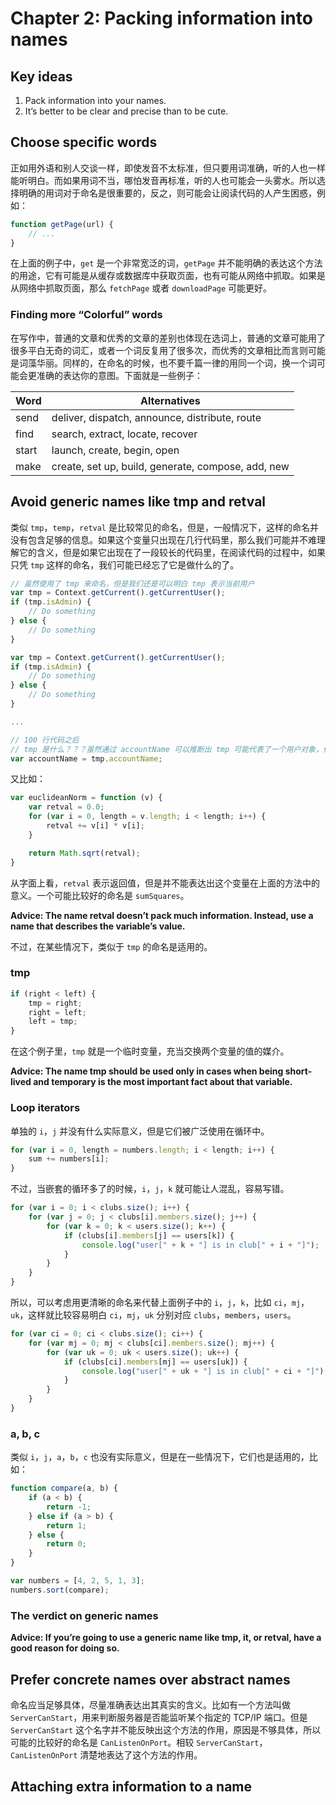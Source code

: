 # Chapter 2: Packing information into names
## Key ideas
1. Pack information into your names.
2. It’s better to be clear and precise than to be cute.

## Choose specific words
正如用外语和别人交谈一样，即使发音不太标准，但只要用词准确，听的人也一样能听明白。而如果用词不当，哪怕发音再标准，听的人也可能会一头雾水。所以选择明确的用词对于命名是很重要的，反之，则可能会让阅读代码的人产生困惑，例如：
```js
function getPage(url) {
    // ...
}
```
在上面的例子中，`get` 是一个非常宽泛的词，`getPage` 并不能明确的表达这个方法的用途，它有可能是从缓存或数据库中获取页面，也有可能从网络中抓取。如果是从网络中抓取页面，那么 `fetchPage` 或者 `downloadPage` 可能更好。
### Finding more “Colorful” words
在写作中，普通的文章和优秀的文章的差别也体现在选词上，普通的文章可能用了很多平白无奇的词汇，或者一个词反复用了很多次，而优秀的文章相比而言则可能是词藻华丽。同样的，在命名的时候，也不要千篇一律的用同一个词，换一个词可能会更准确的表达你的意图。下面就是一些例子：

| Word | Alternatives |
| ---- | ------------ |
| send | deliver, dispatch, announce, distribute, route |
| find | search, extract, locate, recover |
| start | launch, create, begin, open |
| make | create, set up, build, generate, compose, add, new |

## Avoid generic names like tmp and retval
类似 `tmp`，`temp`，`retval` 是比较常见的命名，但是，一般情况下，这样的命名并没有包含足够的信息。如果这个变量只出现在几行代码里，那么我们可能并不难理解它的含义，但是如果它出现在了一段较长的代码里，在阅读代码的过程中，如果只凭 `tmp` 这样的命名，我们可能已经忘了它是做什么的了。
```js
// 虽然使用了 tmp 来命名，但是我们还是可以明白 tmp 表示当前用户
var tmp = Context.getCurrent().getCurrentUser();
if (tmp.isAdmin) {
    // Do something
} else {
    // Do something
}
```
```js
var tmp = Context.getCurrent().getCurrentUser();
if (tmp.isAdmin) {
    // Do something
} else {
    // Do something
}

...

// 100 行代码之后
// tmp 是什么？？？虽然通过 accountName 可以推断出 tmp 可能代表了一个用户对象，但是比起良好的命名，这显然太麻烦了
var accountName = tmp.accountName;
```
又比如：
```js
var euclideanNorm = function (v) {
    var retval = 0.0;
    for (var i = 0, length = v.length; i < length; i++) {
        retval += v[i] * v[i];
    }

    return Math.sqrt(retval);
}
```
从字面上看，`retval` 表示返回值，但是并不能表达出这个变量在上面的方法中的意义。一个可能比较好的命名是 `sumSquares`。

**Advice: The name retval doesn’t pack much information. Instead, use a name that describes the variable’s value.**

不过，在某些情况下，类似于 `tmp` 的命名是适用的。
### tmp
```js
if (right < left) {
    tmp = right;
    right = left;
    left = tmp;
}
```
在这个例子里，`tmp` 就是一个临时变量，充当交换两个变量的值的媒介。

**Advice: The name tmp should be used only in cases when being short-lived and temporary is the most important fact about that variable.**
### Loop iterators
单独的 `i`，`j` 并没有什么实际意义，但是它们被广泛使用在循环中。
```js
for (var i = 0, length = numbers.length; i < length; i++) {
    sum += numbers[i];
}
```
不过，当嵌套的循环多了的时候，`i`，`j`，`k` 就可能让人混乱，容易写错。
```js
for (var i = 0; i < clubs.size(); i++) {
    for (var j = 0; j < clubs[i].members.size(); j++) {
        for (var k = 0; k < users.size(); k++) {
            if (clubs[i].members[j] == users[k]) {
                console.log("user[" + k + "] is in club[" + i + "]");
            }
        }
    }
}
```
所以，可以考虑用更清晰的命名来代替上面例子中的 `i`，`j`，`k`，比如 `ci`，`mj`，`uk`，这样就比较容易明白 `ci`，`mj`，`uk` 分别对应 `clubs`，`members`，`users`。  
```js
for (var ci = 0; ci < clubs.size(); ci++) {
    for (var mj = 0; mj < clubs[ci].members.size(); mj++) {
        for (var uk = 0; uk < users.size(); uk++) {
            if (clubs[ci].members[mj] == users[uk]) {
                console.log("user[" + uk + "] is in club[" + ci + "]");
            }
        }
    }
}
```
### a, b, c
类似 `i`，`j`，`a`，`b`，`c` 也没有实际意义，但是在一些情况下，它们也是适用的，比如：
```js
function compare(a, b) {
    if (a < b) {
        return -1;
    } else if (a > b) {
        return 1;
    } else {
        return 0;
    }
}

var numbers = [4, 2, 5, 1, 3];
numbers.sort(compare);
```
### The verdict on generic names
**Advice: If you’re going to use a generic name like tmp, it, or retval, have a good reason for doing so.**
## Prefer concrete names over abstract names
命名应当足够具体，尽量准确表达出其真实的含义。比如有一个方法叫做 `ServerCanStart`，用来判断服务器是否能监听某个指定的 TCP/IP 端口。但是 `ServerCanStart` 这个名字并不能反映出这个方法的作用，原因是不够具体，所以可能的比较好的命名是 `CanListenOnPort`。相较 `ServerCanStart`，`CanListenOnPort` 清楚地表达了这个方法的作用。
## Attaching extra information to a name
